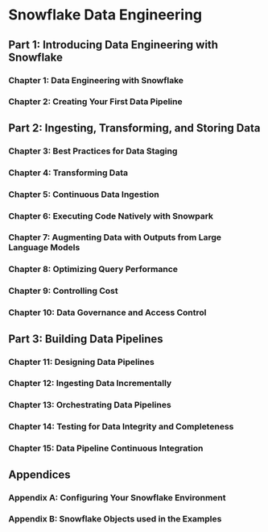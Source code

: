 # Snowflake Data Engineering

## Part 1: Introducing Data Engineering with Snowflake
### Chapter 1: Data Engineering with Snowflake
### Chapter 2: Creating Your First Data Pipeline
## Part 2: Ingesting, Transforming, and Storing Data
### Chapter 3: Best Practices for Data Staging 
### Chapter 4: Transforming Data
### Chapter 5: Continuous Data Ingestion
### Chapter 6: Executing Code Natively with Snowpark
### Chapter 7: Augmenting Data with Outputs from Large Language Models
### Chapter 8: Optimizing Query Performance
### Chapter 9: Controlling Cost
### Chapter 10: Data Governance and Access Control
## Part 3: Building Data Pipelines
### Chapter 11: Designing Data Pipelines
### Chapter 12: Ingesting Data Incrementally
### Chapter 13: Orchestrating Data Pipelines
### Chapter 14: Testing for Data Integrity and Completeness
### Chapter 15: Data Pipeline Continuous Integration
## Appendices
### Appendix A: Configuring Your Snowflake Environment
### Appendix B: Snowflake Objects used in the Examples

